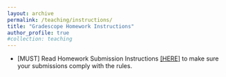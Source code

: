 ```yaml
---
layout: archive
permalink: /teaching/instructions/
title: "Gradescope Homework Instructions"
author_profile: true
#collection: teaching
---
```


* [MUST] Read Homework Submission Instructions <a href="https://weiqichu.github.io/files/instructions_hw.pdf">[HERE]</a> to make sure your submissions comply with the rules. 
 
<!-- * Final Project Instructions <a href="https://weiqichu.github.io/files/instructions_project.pdf">[HERE]</a> -->

<!-- * Final Project Ideas <a href="https://weiqichu.github.io/files/final_project_ideas.pdf">[HERE]</a> -->

